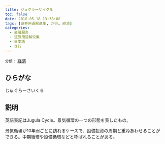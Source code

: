 ```yaml
---
title: ジュグラーサイクル
toc: false
date: 2018-05-18 13:38:08
tags: [证券用语解说集, さ行, 経済]
categories:
  - 金融服务
  - 证券用语解说集
  - 日本語
  - さ行
---
```


`分類：` [経済](/tags/経済/)

## ひらがな

じゅぐらーさいくる

## 説明

英語表記はJugula Cycle。景気循環の一つの形態を表したもの。

景気循環が10年弱ごとに訪れるケースで、設備投資の周期と重ねあわせることができる。中期循環や設備循環などと呼ばれることがある。
